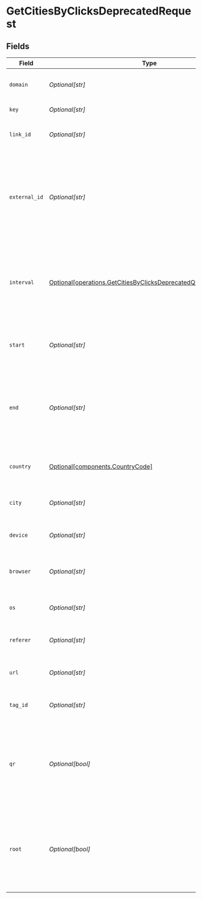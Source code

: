 # GetCitiesByClicksDeprecatedRequest


## Fields

| Field                                                                                                                                          | Type                                                                                                                                           | Required                                                                                                                                       | Description                                                                                                                                    |
| ---------------------------------------------------------------------------------------------------------------------------------------------- | ---------------------------------------------------------------------------------------------------------------------------------------------- | ---------------------------------------------------------------------------------------------------------------------------------------------- | ---------------------------------------------------------------------------------------------------------------------------------------------- |
| `domain`                                                                                                                                       | *Optional[str]*                                                                                                                                | :heavy_minus_sign:                                                                                                                             | The domain to filter analytics for.                                                                                                            |
| `key`                                                                                                                                          | *Optional[str]*                                                                                                                                | :heavy_minus_sign:                                                                                                                             | The short link slug.                                                                                                                           |
| `link_id`                                                                                                                                      | *Optional[str]*                                                                                                                                | :heavy_minus_sign:                                                                                                                             | The unique ID of the short link on Dub.                                                                                                        |
| `external_id`                                                                                                                                  | *Optional[str]*                                                                                                                                | :heavy_minus_sign:                                                                                                                             | This is the ID of the link in the your database. Must be prefixed with 'ext_' when passed as a query parameter.                                |
| `interval`                                                                                                                                     | [Optional[operations.GetCitiesByClicksDeprecatedQueryParamInterval]](../../models/operations/getcitiesbyclicksdeprecatedqueryparaminterval.md) | :heavy_minus_sign:                                                                                                                             | The interval to retrieve analytics for. Takes precedence over start and end. If undefined, defaults to 24h.                                    |
| `start`                                                                                                                                        | *Optional[str]*                                                                                                                                | :heavy_minus_sign:                                                                                                                             | The start date and time when to retrieve analytics from.                                                                                       |
| `end`                                                                                                                                          | *Optional[str]*                                                                                                                                | :heavy_minus_sign:                                                                                                                             | The end date and time when to retrieve analytics from. If not provided, defaults to the current date.                                          |
| `country`                                                                                                                                      | [Optional[components.CountryCode]](../../models/components/countrycode.md)                                                                     | :heavy_minus_sign:                                                                                                                             | The country to retrieve analytics for.                                                                                                         |
| `city`                                                                                                                                         | *Optional[str]*                                                                                                                                | :heavy_minus_sign:                                                                                                                             | The city to retrieve analytics for.                                                                                                            |
| `device`                                                                                                                                       | *Optional[str]*                                                                                                                                | :heavy_minus_sign:                                                                                                                             | The device to retrieve analytics for.                                                                                                          |
| `browser`                                                                                                                                      | *Optional[str]*                                                                                                                                | :heavy_minus_sign:                                                                                                                             | The browser to retrieve analytics for.                                                                                                         |
| `os`                                                                                                                                           | *Optional[str]*                                                                                                                                | :heavy_minus_sign:                                                                                                                             | The OS to retrieve analytics for.                                                                                                              |
| `referer`                                                                                                                                      | *Optional[str]*                                                                                                                                | :heavy_minus_sign:                                                                                                                             | The referer to retrieve analytics for.                                                                                                         |
| `url`                                                                                                                                          | *Optional[str]*                                                                                                                                | :heavy_minus_sign:                                                                                                                             | The URL to retrieve analytics for.                                                                                                             |
| `tag_id`                                                                                                                                       | *Optional[str]*                                                                                                                                | :heavy_minus_sign:                                                                                                                             | The tag ID to retrieve analytics for.                                                                                                          |
| `qr`                                                                                                                                           | *Optional[bool]*                                                                                                                               | :heavy_minus_sign:                                                                                                                             | Filter for QR code scans. If true, filter for QR codes only. If false, filter for links only. If undefined, return both.                       |
| `root`                                                                                                                                         | *Optional[bool]*                                                                                                                               | :heavy_minus_sign:                                                                                                                             | Filter for root domains. If true, filter for domains only. If false, filter for links only. If undefined, return both.                         |